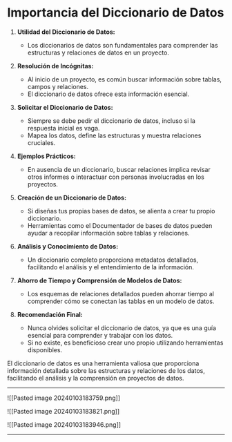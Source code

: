 # Importancia del Diccionario de Datos

1. **Utilidad del Diccionario de Datos:**
   - Los diccionarios de datos son fundamentales para comprender las estructuras y relaciones de datos en un proyecto.

2. **Resolución de Incógnitas:**
   - Al inicio de un proyecto, es común buscar información sobre tablas, campos y relaciones.
   - El diccionario de datos ofrece esta información esencial.

3. **Solicitar el Diccionario de Datos:**
   - Siempre se debe pedir el diccionario de datos, incluso si la respuesta inicial es vaga.
   - Mapea los datos, define las estructuras y muestra relaciones cruciales.

4. **Ejemplos Prácticos:**
   - En ausencia de un diccionario, buscar relaciones implica revisar otros informes o interactuar con personas involucradas en los proyectos.

5. **Creación de un Diccionario de Datos:**
   - Si diseñas tus propias bases de datos, se alienta a crear tu propio diccionario.
   - Herramientas como el Documentador de bases de datos pueden ayudar a recopilar información sobre tablas y relaciones.

6. **Análisis y Conocimiento de Datos:**
   - Un diccionario completo proporciona metadatos detallados, facilitando el análisis y el entendimiento de la información.

7. **Ahorro de Tiempo y Comprensión de Modelos de Datos:**
   - Los esquemas de relaciones detallados pueden ahorrar tiempo al comprender cómo se conectan las tablas en un modelo de datos.

8. **Recomendación Final:**
   - Nunca olvides solicitar el diccionario de datos, ya que es una guía esencial para comprender y trabajar con los datos.
   - Si no existe, es beneficioso crear uno propio utilizando herramientas disponibles.

El diccionario de datos es una herramienta valiosa que proporciona información detallada sobre las estructuras y relaciones de los datos, facilitando el análisis y la comprensión en proyectos de datos.


---

![[Pasted image 20240103183759.png]]

![[Pasted image 20240103183821.png]]

![[Pasted image 20240103183946.png]]

--- 